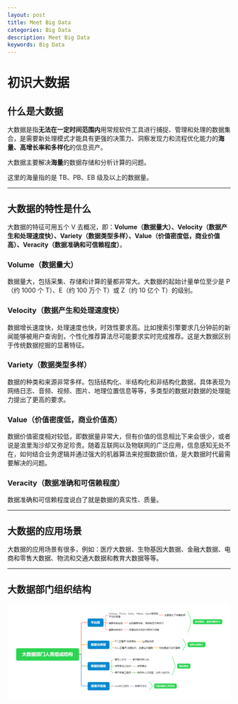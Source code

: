 ```yaml
---
layout: post
title: Meet Big Data
categories: Big Data
description: Meet Big Data
keywords: Big Data
---
```


# 初识大数据

## 什么是大数据

大数据是指**无法在一定时间范围内**用常规软件工具进行捕捉、管理和处理的数据集合，是需要新处理模式才能具有更强的决策力、洞察发现力和流程优化能力的**海量、高增长率和多样化**的信息资产。

大数据主要解决**海量**的数据存储和分析计算的问题。

这里的海量指的是 TB、PB、EB 级及以上的数据量。

------------------------------

## 大数据的特性是什么

大数据的特征可用五个 V 去概况，即：**Volume（数据量大）、Velocity（数据产生和处理速度快）、Variety（数据类型多样）、Value（价值密度低，商业价值高）、Veracity（数据准确和可信赖程度）**。

### Volume（数据量大）

数据量大，包括采集、存储和计算的量都非常大。大数据的起始计量单位至少是 P（约 1000 个 T）、E（约 100 万个 T）或 Z（约 10 亿个 T）的级别。

### Velocity（数据产生和处理速度快）

数据增长速度快，处理速度也快，时效性要求高。比如搜索引擎要求几分钟前的新闻能够被用户查询到，个性化推荐算法尽可能要求实时完成推荐。这是大数据区别于传统数据挖掘的显著特征。

### Variety（数据类型多样）

数据的种类和来源非常多样。包括结构化、半结构化和非结构化数据，具体表现为网络日志、音频、视频、图片、地理位置信息等等，多类型的数据对数据的处理能力提出了更高的要求。

### Value（价值密度低，商业价值高）

数据价值密度相对较低，即数据量非常大，但有价值的信息相比下来会很少，或者说是浪里淘沙却又弥足珍贵。随着互联网以及物联网的广泛应用，信息感知无处不在，如何结合业务逻辑并通过强大的机器算法来挖掘数据价值，是大数据时代最需要解决的问题。

### Veracity（数据准确和可信赖程度）

数据准确和可信赖程度说白了就是数据的真实性、质量。

------------------------------

## 大数据的应用场景

大数据的应用场景有很多，例如：医疗大数据、生物基因大数据、金融大数据、电商和零售大数据、物流和交通大数据和教育大数据等等。

------------------------------

## 大数据部门组织结构


![](/images/posts/bigdata/bigdata1-StaffStructure.png)